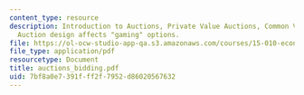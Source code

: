 ```yaml
---
content_type: resource
description: Introduction to Auctions, Private Value Auctions, Common Value Auctions,
  Auction design affects "gaming" options.
file: https://ol-ocw-studio-app-qa.s3.amazonaws.com/courses/15-010-economic-analysis-for-business-decisions-fall-2004/7bf8a0e7391fff2f7952d86020567632_auctions_bidding.pdf
file_type: application/pdf
resourcetype: Document
title: auctions_bidding.pdf
uid: 7bf8a0e7-391f-ff2f-7952-d86020567632
---
```

